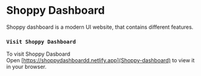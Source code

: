 # Shoppy Dashboard

Shoppy dashboard is a modern UI website, that contains different features.

### `Visit Shoppy Dashboard`

To visit Shoppy Dasboard \
Open [https://shoppydashboardd.netlify.app](Shoppy-dashboard) to view it in your browser.

